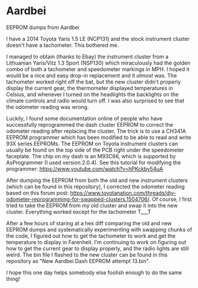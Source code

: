 # Aardbei
EEPROM dumps from Aardbei

I have a 2014 Toyota Yaris 1.5 LE (NCP131) and the stock instrument cluster doesn't have a tachometer.
This bothered me.

I managed to obtain (thanks to Ebay) the instrument cluster from a Lithuanian Yaris/Vitz 1.3 Sport (NSP130) which miraculously had the golden combo of both a tachometer and speedometer markings in MPH.
I hoped it would be a nice and easy drop-in replacement and it *almost* was. The tachometer worked right off the bat, but the new cluster didn't properly display the current gear, the thermometer displayed temperatures in Celsius, and whenever I turned on the headlights the backlights on the climate controls and radio would turn off. I was also surprised to see that the odometer reading was wrong.

Luckily, I found some documentation online of people who have successfully reprogrammed the dash cluster EEPROM to correct the odometer reading after replacing the cluster.
The trick is to use a CH341A EEPROM programmer which has been modified to be able to read and write 93X series EEPROMs. The EEPROM on Toyota instrument clusters can usually be found on the top side of the PCB right under the speedometer faceplate. The chip on my dash is an M93C66, which is supported by AsProgrammer (I used version 2.0.4).
See this tutorial for modifying the programmer: https://www.youtube.com/watch?v=hPKckby54uA

After dumping the EEPROM from both the old and new instrument clusters (which can be found in this repository), I corrected the odometer reading based on this forum post: https://www.toyotanation.com/threads/diy-odometer-reprogramming-for-swapped-clusters.1504706/. Of course, I first tried to take the EEPROM from my old cluster and swap it into the new cluster. Everything worked except for the tachometer T___T

After a few hours of staring at a hex diff comparing the old and new EEPROM dumps and systematically experimenting with swapping chunks of the code, I figured out how to get the tachometer to work and get the temperature to display in Farenheit. I'm continuing to work on figuring out how to get the current gear to display properly, and the radio lights are still weird.
The bin file I flashed to the new cluster can be found in this repository as "New Aardbei Dash EEPROM attempt 13.bin".

I hope this one day helps somebody else foolish enough to do the same thing!
